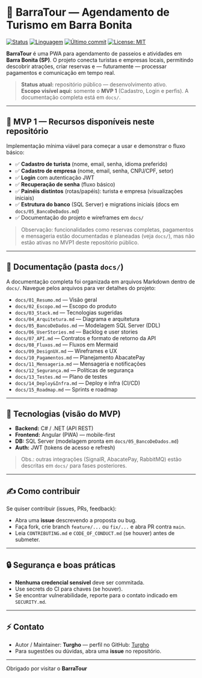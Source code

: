 # 🌊 BarraTour — Agendamento de Turismo em Barra Bonita

[![Status](https://img.shields.io/badge/status-em%20desenvolvimento-red)](https://github.com/Turgho/BarraTour)
[![Linguagem](https://img.shields.io/badge/Linguagem-C%23-blue)](https://docs.microsoft.com/dotnet/csharp/)
[![Último commit](https://img.shields.io/github/last-commit/Turgho/BarraTour)](https://github.com/Turgho/BarraTour/commits/main)
[![License: MIT](https://img.shields.io/badge/License-MIT-green)](./LICENSE)

**BarraTour** é uma PWA para agendamento de passeios e atividades em **Barra Bonita (SP)**. O projeto conecta turistas e empresas locais, permitindo descobrir atrações, criar reservas e — futuramente — processar pagamentos e comunicação em tempo real.

> **Status atual:** repositório público — desenvolvimento ativo.  
> **Escopo visível aqui:** somente o **MVP 1** (Cadastro, Login e perfis). A documentação completa está em `docs/`.

---

## 🎯 MVP 1 — Recursos disponíveis neste repositório
Implementação mínima viável para começar a usar e demonstrar o fluxo básico:

- ✅ **Cadastro de turista** (nome, email, senha, idioma preferido)
- ✅ **Cadastro de empresa** (nome, email, senha, CNPJ/CPF, setor)
- ✅ **Login** com autenticação JWT
- ✅ **Recuperação de senha** (fluxo básico)
- ✅ **Painéis distintos** (rotas/papéis): turista e empresa (visualizações iniciais)
- ✅ **Estrutura do banco** (SQL Server) e migrations iniciais (docs em `docs/05_BancoDeDados.md`)
- ✅ Documentação do projeto e wireframes em `docs/`

> Observação: funcionalidades como reservas completas, pagamentos e mensageria estão documentadas e planeadas (veja `docs/`), mas não estão ativas no MVP1 deste repositório público.

---

## 📂 Documentação (pasta `docs/`)
A documentação completa foi organizada em arquivos Markdown dentro de `docs/`. Navegue pelos arquivos para ver detalhes do projeto:

- `docs/01_Resumo.md` — Visão geral
- `docs/02_Escopo.md` — Escopo do produto
- `docs/03_Stack.md` — Tecnologias sugeridas
- `docs/04_Arquitetura.md` — Diagrama e arquitetura
- `docs/05_BancoDeDados.md` — Modelagem SQL Server (DDL)
- `docs/06_UserStories.md` — Backlog e user stories
- `docs/07_API.md` — Contratos e formato de retorno da API
- `docs/08_Fluxos.md` — Fluxos em Mermaid
- `docs/09_DesignUX.md` — Wireframes e UX
- `docs/10_Pagamentos.md` — Planejamento AbacatePay
- `docs/11_Mensageria.md` — Mensageria e notificações
- `docs/12_Segurança.md` — Políticas de segurança
- `docs/13_Testes.md` — Plano de testes
- `docs/14_Deploy&Infra.md` — Deploy e infra (CI/CD)
- `docs/15_Roadmap.md` — Sprints e roadmap

---

## 🧭 Tecnologias (visão do MVP)
- **Backend:** C# / .NET (API REST)
- **Frontend:** Angular (PWA) — mobile-first
- **DB:** SQL Server (modelagem pronta em `docs/05_BancoDeDados.md`)
- **Auth:** JWT (tokens de acesso e refresh)

> Obs.: outras integrações (SignalR, AbacatePay, RabbitMQ) estão descritas em `docs/` para fases posteriores.

---

## ✍️ Como contribuir
Se quiser contribuir (issues, PRs, feedback):
- Abra uma **issue** descrevendo a proposta ou bug.
- Faça fork, crie branch `feature/...` ou `fix/...` e abra PR contra `main`.
- Leia `CONTRIBUTING.md` e `CODE_OF_CONDUCT.md` (se houver) antes de submeter.

---

## 🔒 Segurança e boas práticas
- **Nenhuma credencial sensível** deve ser commitada.
- Use secrets do CI para chaves (se houver).
- Se encontrar vulnerabilidade, reporte para o contato indicado em `SECURITY.md`.

---

## ⚡ Contato
- Autor / Maintainer: **Turgho** — perfil no GitHub: [Turgho](https://github.com/Turgho)
- Para sugestões ou dúvidas, abra uma **issue** no repositório.

---

Obrigado por visitar o **BarraTour**
